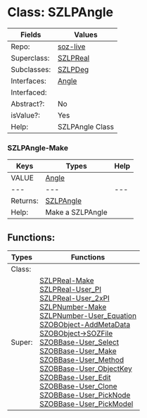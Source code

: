 
# Class:	SZLPAngle

| Fields | Values |
| --------- | --------- |
| Repo: | [soz-live](/repos/soz-live.html) |
| Superclass: | [SZLPReal](SZLPReal.html) |
| Subclasses: | [SZLPDeg](SZLPDeg.html) |
| Interfaces: | [Angle](Angle.html) |
| Interfaced: |  |
| Abstract?: | No |
| isValue?: | Yes |
| Help: | SZLPAngle Class |

### SZLPAngle-Make

| Keys | Types | Help |
| --------- | --------- | --------- |
| VALUE | [Angle](Angle.html) |  |
| --- | --- | --- |
| Returns: | [SZLPAngle](SZLPAngle.html) |
| Help: | Make a SZLPAngle |


## Functions:

| Types | Functions |
| --------- | --------- |
| Class: |  |
| Super: | [SZLPReal-Make](SZLPReal.html) <br> [SZLPReal-User_PI](SZLPReal.html) <br> [SZLPReal-User_2xPI](SZLPReal.html) <br> [SZLPNumber-Make](SZLPNumber.html) <br> [SZLPNumber-User_Equation](SZLPNumber.html) <br> [SZOBObject-AddMetaData](SZOBObject.html) <br> [SZOBObject->SOZFile](SZOBObject.html) <br> [SZOBBase-User_Select](SZOBBase.html) <br> [SZOBBase-User_Make](SZOBBase.html) <br> [SZOBBase-User_Method](SZOBBase.html) <br> [SZOBBase-User_ObjectKey](SZOBBase.html) <br> [SZOBBase-User_Edit](SZOBBase.html) <br> [SZOBBase-User_Clone](SZOBBase.html) <br> [SZOBBase-User_PickNode](SZOBBase.html) <br> [SZOBBase-User_PickModel](SZOBBase.html) |


